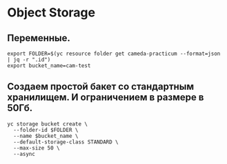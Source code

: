 # Object Storage 

## Переменные.
```
export FOLDER=$(yc resource folder get cameda-practicum --format=json | jq -r ".id")
export bucket_name=cam-test
```

## Создаем простой бакет со стандартным хранилищем. И ограничением в размере в 50Гб.

```
yc storage bucket create \
  --folder-id $FOLDER \
  --name $bucket_name \
  --default-storage-class STANDARD \
  --max-size 50 \
  --async
```
